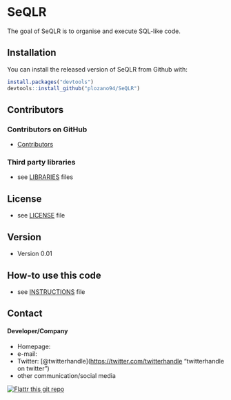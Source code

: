 
<!-- README.md is generated from README.Rmd. Please edit that file -->

# SeQLR

The goal of SeQLR is to organise and execute SQL-like code.

## Installation

You can install the released version of SeQLR from Github with:

``` r
install.packages("devtools")
devtools::install_github("plozano94/SeQLR")
```

## Contributors

### Contributors on GitHub

  - [Contributors](https://github.com/plozano94/SeQLR/graphs/contributors)

### Third party libraries

  - see
    [LIBRARIES](https://github.com/plozano94/SeQLR/blob/master/LIBRARIES.md)
    files

## License

  - see
    [LICENSE](https://github.com/plozano94/SeQLR/blob/master/LICENSE.md)
    file

## Version

  - Version 0.01

## How-to use this code

  - see
    [INSTRUCTIONS](https://github.com/plozano94/SeQLR/blob/master/INSTRUCTIONS.md)
    file

## Contact

#### Developer/Company

  - Homepage:
  - e-mail:
  - Twitter: \[@twitterhandle\](<https://twitter.com/twitterhandle>
    “twitterhandle on twitter”)
  - other communication/social media

[![Flattr this git
repo](http://api.flattr.com/button/flattr-badge-large.png)](https://flattr.com/submit/auto?user_id=plozano94&url=https://github.com/plozano94/SeQLR&title=SeQLR&language=&tags=github&category=software)
